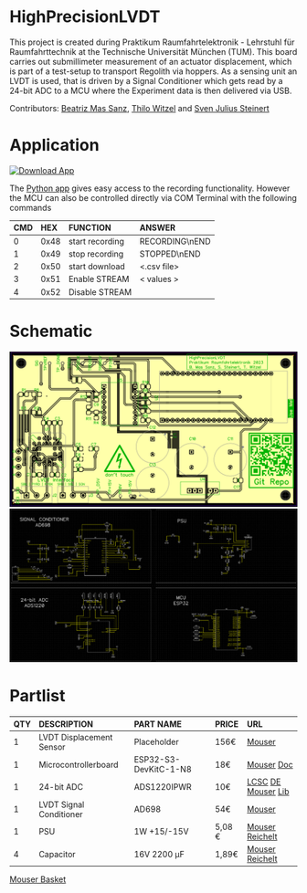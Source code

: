 # HighPrecisionLVDT
This project is created during Praktikum Raumfahrtelektronik - Lehrstuhl für Raumfahrttechnik at the Technische Universität München (TUM).
This board carries out submillimeter measurement of an actuator displacement, which is part of a test-setup to transport Regolith via hoppers.
As a sensing unit an LVDT is used, that is driven by a Signal Conditioner which gets read by a 24-bit ADC to a MCU where the Experiment data is then delivered via USB.

Contributors: [Beatriz Mas Sanz](https://github.com/beatrizmassanz), [Thilo Witzel](https://github.com/TheWisator) and [Sven Julius Steinert](https://github.com/Sven-J-Steinert)

# Application
[![Download App](https://img.shields.io/github/v/release/unconsciou5/Lunar_Heightmap_Calculator?color=brightgreen&label=Download%20Executable&logo=windows&style=for-the-badge)](https://github.com/unconsciou5/Lunar_Heightmap_Calculator/releases/latest/download/Lunar_Heightmap_Calculator.exe)

The [Python app](app/cli.py) gives easy access to the recording functionality. However the MCU can also be controlled directly via COM Terminal with the following commands

| CMD |	HEX | FUNCTION | ANSWER | 
| :---   | :---   | :---   | :---   |
| 0 |	0x48 | start recording | RECORDING\nEND | 
| 1 |	0x49 | stop recording | STOPPED\nEND | 
| 2 |	0x50 | start download | <.csv file> | 
| 3 |	0x51 | Enable STREAM | < values > | 
| 4 |	0x52 | Disable STREAM |  | 

# Schematic
![pcb](doc/pcb.png)
![schematic](doc/schematic.png)

# Partlist

|QTY|	DESCRIPTION	|PART NAME| PRICE | URL | 
| :---   | :---   | :---   | :---   | :---   |
|1|	LVDT Displacement Sensor |	Placeholder | 156€ |	[Mouser](https://www.mouser.de/ProductDetail/Measurement-Specialties/02560389-000?qs=%252BgKeJhng5iU0wv8eGISM%252BA%3D%3D) |
|1|	Microcontrollerboard |	ESP32-S3-DevKitC-1-N8 | 18€ | [Mouser](https://www.mouser.de/ProductDetail/Espressif-Systems/ESP32-S3-DevKitC-1-N8?qs=Wj%2FVkw3K%252BMCTHFMHLvA1pQ%3D%3D) [Doc](https://docs.espressif.com/projects/esp-idf/en/latest/esp32s3/hw-reference/esp32s3/user-guide-devkitc-1.html)|
|1|	24-bit ADC | ADS1220IPWR  | 10€ | [LCSC](https://www.lcsc.com/product-detail/Analog-To-Digital-Converters-ADCs_Texas-Instruments-ADS1220IPWR_C48263.html) [DE](https://www.exp-tech.de/9105/olimex-bb-ads1220)	[Mouser](https://www.mouser.de/ProductDetail/Texas-Instruments/ADS1220IPWR?qs=5GI1giJCN%252BI6s%2FWJGbZXXQ%3D%3D) [Lib](https://wolles-elektronikkiste.de/ads1220-4-kanal-24-bit-a-d-wandler) |
|1|	LVDT Signal Conditioner | AD698  | 54€  |	[Mouser](https://www.mouser.de/ProductDetail/Analog-Devices/AD698APZ?qs=NmRFExCfTkEHAhvFCYrQIg%3D%3D) |
|1|	PSU | 1W +15/-15V  | 5,08 €  |	[Mouser](https://www.mouser.de/ProductDetail/Murata-Power-Solutions/NMA0515SC?qs=PpY8XP9UEJGt%2FToOcuC6IQ%3D%3D) [Reichelt](https://www.reichelt.de/dc-dc-wandler-nma-1-w-15-v-33-ma-sil-dual-nma0515sc-p140635.html?&nbc=1) |
|4|	Capacitor | 16V  2200 µF  | 1,89€  |	[Mouser](https://www.mouser.de/ProductDetail/EPCOS-TDK/B41888C4228M000?qs=nadT%2FcWsIvC%2FjwByKwT1Sw%3D%3D) [Reichelt](https://www.reichelt.de/elko-radial-2200-f-16-v-105-low-esr-12-5x25-mm-rm-5-rad-lxz-16-2k2-p166372.html?&nbc=1) |


[Mouser Basket](https://www.mouser.de/ProjectManager/ProjectDetail.aspx?AccessID=b398b3da10 )
